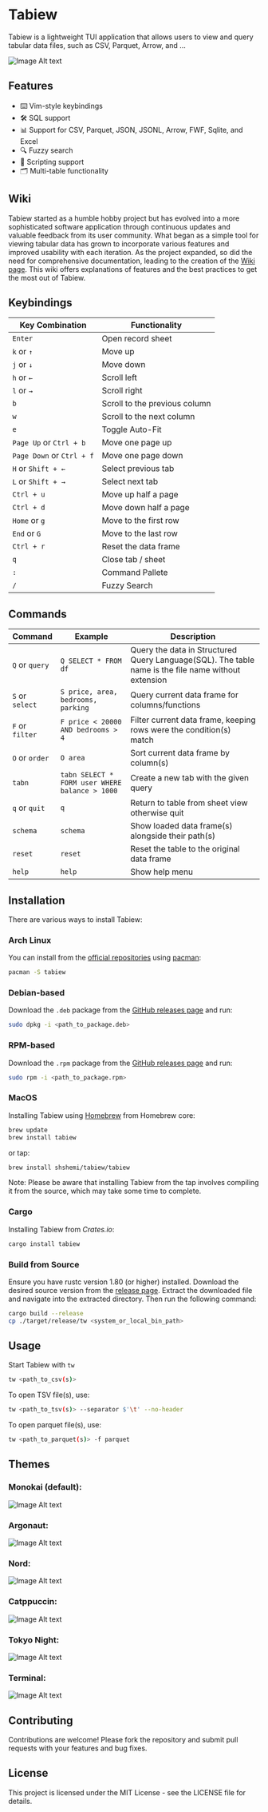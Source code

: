 # Tabiew

Tabiew is a lightweight TUI application that allows users to view and query tabular data files, such as CSV, Parquet, Arrow, and ...

![Image Alt text](/images/screenshot.png "Screenshot")

## Features

- ⌨️ Vim-style keybindings
- 🛠️ SQL support
- 📊 Support for CSV, Parquet, JSON, JSONL, Arrow, FWF, Sqlite, and Excel
- 🔍 Fuzzy search
- 📝 Scripting support
- 🗂️ Multi-table functionality

## Wiki

Tabiew started as a humble hobby project but has evolved into a more sophisticated software application through continuous updates and valuable feedback from its user community. What began as a simple tool for viewing tabular data has grown to incorporate various features and improved usability with each iteration. As the project expanded, so did the need for comprehensive documentation, leading to the creation of the [Wiki page](https://github.com/shshemi/tabiew/wiki). This wiki offers explanations of features and the best practices to get the most out of Tabiew.

## Keybindings️

|Key Combination|Functionality|
|-|-|
| `Enter`| Open record sheet|
| `k` or `↑`| Move up|
| `j` or `↓`| Move down|
| `h` or `←`| Scroll left|
| `l` or `→`| Scroll right|
| `b` | Scroll to the previous column|
| `w` | Scroll to the next column|
| `e` | Toggle Auto-Fit|
| `Page Up` or `Ctrl + b`| Move one page up|
| `Page Down` or `Ctrl + f`| Move one page down|
| `H` or `Shift + ←`| Select previous tab|
| `L` or `Shift + →`| Select next tab|
| `Ctrl + u`| Move up half a page|
| `Ctrl + d`| Move down half a page|
| `Home` or `g`| Move to the first row|
| `End` or `G`| Move to the last row|
| `Ctrl + r`| Reset the data frame|
| `q`| Close tab / sheet|
| `:`| Command Pallete|
| `/`| Fuzzy Search|

## Commands
|Command|Example|Description|
|-|-|-|
|`Q` or `query`|`Q SELECT * FROM df`|Query the data in Structured Query Language(SQL). The table name is the file name without extension|
|`S` or `select`| `S price, area, bedrooms, parking`|Query current data frame for columns/functions|
|`F` or `filter`| `F price < 20000 AND bedrooms > 4`|Filter current data frame, keeping rows were the condition(s) match|
|`O` or `order`| `O area`|Sort current data frame by column(s)|
|`tabn`| `tabn SELECT * FORM user WHERE balance > 1000`|Create a new tab with the given query|
|`q` or `quit` |`q`| Return to table from sheet view otherwise quit|
|`schema`| `schema`| Show loaded data frame(s) alongside their path(s)|
|`reset`| `reset`| Reset the table to the original data frame|
|`help`| `help`| Show help menu|

## Installation

There are various ways to install Tabiew:

### Arch Linux
You can install from the [official repositories](https://archlinux.org/packages/extra/x86_64/tabiew/) using [pacman](https://wiki.archlinux.org/title/pacman):
```bash
pacman -S tabiew
```

### Debian-based
Download the `.deb` package from the [GitHub releases page](https://github.com/shshemi/tabiew/releases) and run:
 ```bash
sudo dpkg -i <path_to_package.deb>
 ```

### RPM-based
Download the `.rpm` package from the [GitHub releases page](https://github.com/shshemi/tabiew/releases) and run:
 ```bash
sudo rpm -i <path_to_package.rpm>
 ```

### MacOS
Installing Tabiew using [Homebrew](https://brew.sh/) from Homebrew core:
```bash
brew update
brew install tabiew
```
or tap:
 ```bash
brew install shshemi/tabiew/tabiew
 ```

Note: Please be aware that installing Tabiew from the tap involves compiling it from the source, which may take some time to complete.


### Cargo
Installing Tabiew from *Crates.io*:
 ```bash
cargo install tabiew
 ```

### Build from Source
Ensure you have rustc version 1.80 (or higher) installed. Download the desired source version from the [release page](https://github.com/shshemi/tabiew/releases). Extract the downloaded file and navigate into the extracted directory. Then run the following command:
```bash
cargo build --release
cp ./target/release/tw <system_or_local_bin_path>
```

## Usage
Start Tabiew with `tw`
```bash
tw <path_to_csv(s)>
```
To open TSV file(s), use:
```bash
tw <path_to_tsv(s)> --separator $'\t' --no-header
```
To open parquet file(s), use:
```bash
tw <path_to_parquet(s)> -f parquet
```

## Themes
### Monokai (default):
![Image Alt text](/images/theme-monokai.png "Monokai")

### Argonaut:
![Image Alt text](/images/theme-argonaut.png "Argonaut")

### Nord:
![Image Alt text](/images/theme-nord.png "Nord")

### Catppuccin:
![Image Alt text](/images/theme-catppuccin.png "Catppuccin")

### Tokyo Night:
![Image Alt text](/images/theme-tokyo-night.png "Tokyo Night")

### Terminal:
![Image Alt text](/images/theme-terminal.png "Terminal")

## Contributing
Contributions are welcome! Please fork the repository and submit pull requests with your features and bug fixes.

## License
This project is licensed under the MIT License - see the LICENSE file for details.
